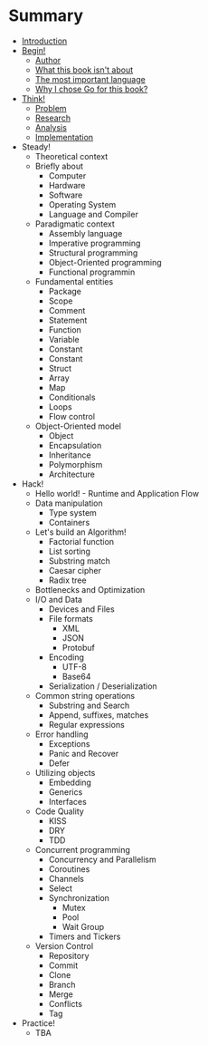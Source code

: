 # Summary

* [Introduction](README.md)
* [Begin!](start/Quick-Start.md)
	- [Author](start/Author.md)
	- [What this book isn't about](start/Misconceptions.md)
	- [The most important language](start/Language.md)
	- [Why I chose Go for this book?](start/Why-Go.md)
* [Think!](think/Think.md)
	- [Problem](think/Problem.md)
	- [Research](think/Research.md)
	- [Analysis](think/Analysis.md)
	- [Implementation](think/Implementation.md)
* Steady!
	- Theoretical context
	- Briefly about
		* Computer
		* Hardware
		* Software
		* Operating System
		* Language and Compiler
	- Paradigmatic context
		* Assembly language
		* Imperative programming
		* Structural programming
		* Object-Oriented programming
		* Functional programmin
	- Fundamental entities
		* Package
		* Scope
		* Comment
		* Statement
		* Function
		* Variable
		* Constant
		* Constant
		* Struct
		* Array
		* Map
		* Conditionals
		* Loops
		* Flow control
	- Object-Oriented model
		* Object
		* Encapsulation
		* Inheritance
		* Polymorphism
		* Architecture
* Hack!
	- Hello world!
	- Runtime and Application Flow
	- Data manipulation
		* Type system
		* Containers
	- Let's build an Algorithm!
		* Factorial function
		* List sorting
		* Substring match
		* Caesar cipher
		* Radix tree
	- Bottlenecks and Optimization
	- I/O and Data
		* Devices and Files
		* File formats
			- XML
			- JSON
			- Protobuf
		* Encoding
			- UTF-8
			- Base64
		* Serialization / Deserialization
	- Common string operations
		* Substring and Search
		* Append, suffixes, matches
		* Regular expressions
	- Error handling
		* Exceptions
		* Panic and Recover
		* Defer
	- Utilizing objects
		* Embedding
		* Generics
		* Interfaces
	- Code Quality
		* KISS
		* DRY
		* TDD
	- Concurrent programming
		* Concurrency and Parallelism
		* Coroutines
		* Channels
		* Select
		* Synchronization
			- Mutex
			- Pool
			- Wait Group
		* Timers and Tickers
	- Version Control
		* Repository
		* Commit
		* Clone
		* Branch
		* Merge
		* Conflicts
		* Tag
* Practice!
	- TBA
